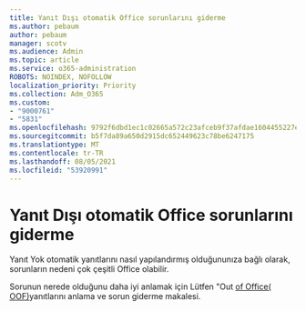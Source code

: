```yaml
---
title: Yanıt Dışı otomatik Office sorunlarını giderme
ms.author: pebaum
author: pebaum
manager: scotv
ms.audience: Admin
ms.topic: article
ms.service: o365-administration
ROBOTS: NOINDEX, NOFOLLOW
localization_priority: Priority
ms.collection: Adm_O365
ms.custom:
- "9000761"
- "5831"
ms.openlocfilehash: 9792f6dbd1ec1c02665a572c23afceb9f37afdae1604455227ebddb1fb8c51a8
ms.sourcegitcommit: b5f7da89a650d2915dc652449623c78be6247175
ms.translationtype: MT
ms.contentlocale: tr-TR
ms.lasthandoff: 08/05/2021
ms.locfileid: "53920991"
---
```

# <a name="troubleshooting-out-of-office-automatic-replies"></a>Yanıt Dışı otomatik Office sorunlarını giderme

Yanıt Yok otomatik yanıtlarını nasıl yapılandırmış olduğununıza bağlı olarak, sorunların nedeni çok çeşitli Office olabilir.

Sorunun nerede olduğunu daha iyi anlamak için Lütfen "Out [of Office( OOF)](/exchange/troubleshoot/email-delivery/understand-troubleshoot-oof-replies)yanıtlarını anlama ve sorun giderme makalesi.